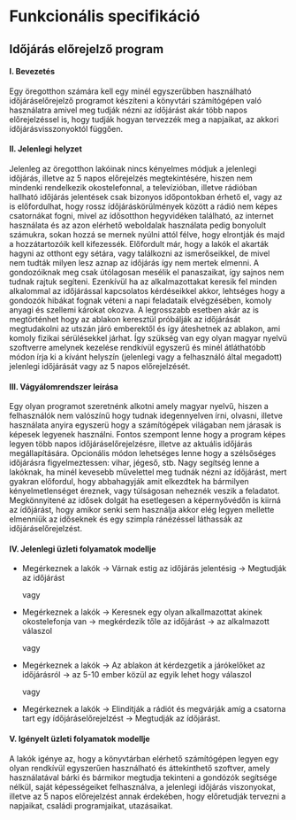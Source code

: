 # Funkcionális specifikáció
Időjárás előrejelző program
------

#### I. Bevezetés

Egy öregotthon számára kell egy minél egyszerűbben használható időjáráselőrejelző programot készíteni a könyvtári számítógépen való használatra amivel meg tudják nézni az ídőjárást akár több napos előrejelzéssel is, hogy tudják hogyan tervezzék meg a napjaikat, az akkori ídőjárásvisszonyoktól függően.

#### II. Jelenlegi helyzet

Jelenleg az öregotthon lakóinak nincs kényelmes módjuk a jelenlegi időjárás, illetve az 5 napos előrejelzés megtekintésére, hiszen nem mindenki rendelkezik okostelefonnal, a televízióban, illetve rádióban hallható időjárás jelentések csak bizonyos időpontokban érhető el, vagy az is előfordulhat, hogy rossz ídőjáráskörülmények között a rádió nem képes csatornákat fogni, mivel az ídősotthon hegyvidéken található, az internet használata és az azon elérhető weboldalak használata pedig bonyolult számukra, sokan hozzá se mernek nyúlni attól félve, hogy elrontják és majd a hozzátartozóik kell kifezessék. Előfordult már, hogy a lakók el akarták hagyni az otthont egy sétára, vagy találkozni az ismerőseikkel, de mivel nem tudták milyen lesz aznap az időjárás így nem mertek elmenni. A gondozóiknak meg csak útólagosan mesélik el panaszaikat, így sajnos nem tudnak rajtuk segíteni. Ezenkívül ha az alkalmazottakat keresik fel minden alkalommal az időjárással kapcsolatos kérdéseikkel akkor, lehtséges hogy a gondozók hibákat fognak véteni a napi feladataik elvégzésében, komoly anyagi és szellemi károkat okozva. A legrosszabb esetben akár az is megtörténhet hogy az ablakon keresztül próbálják az időjárását megtudakolni az utszán járó emberektől és így áteshetnek az ablakon, ami komoly fizikai sérülésekkel járhat. Így szükség van egy olyan magyar nyelvü szoftverre amelynek kezelése rendkívül egyszerű és minél átláthatóbb módon írja ki a kívánt helyszín (jelenlegi vagy a felhasználó által megadott) jelenlegi időjárását vagy az 5 napos előrejelzését.

#### III. Vágyálomrendszer leírása

Egy olyan programot szeretnénk alkotni amely magyar nyelvű, hiszen a felhasználók nem valószínű hogy tudnak idegennyelven írni, olvasni, illetve használata anyira egyszerü hogy a számítógépek világaban nem járasak is képesek legyenek használni. Fontos szempont lenne hogy a program képes legyen több napos időjáráselőrejelzésre, illetve az aktuális időjárás megállapítására. Opcionális módon lehetséges lenne hogy a szélsőséges időjárásra figyelmeztessen: vihar, jégeső, stb. Nagy segítség lenne a lakóknak, ha minél kevesebb művelettel meg tudnák nézni az ídőjárást, mert gyakran előfordul, hogy abbahagyják amit elkezdtek ha bármilyen kényelmetlenséget éreznek, vagy túlságosan neheznék veszik a feladatot. Megkönnyitené az idősek dolgát ha esetlegesen a képernyővédőn is kiirná az ídőjárást, hogy amikor senki sem használja akkor elég legyen mellette elmenniük az időseknek és egy szimpla ránézéssel láthassák az időjáráselőrejelzést.


#### IV. Jelenlegi üzleti folyamatok modellje

- Megérkeznek a lakók -> Várnak estig az időjárás jelentésig -> Megtudják az időjárást
  
  vagy
  
- Megérkeznek a lakók -> Keresnek egy olyan alkallmazottat akinek okostelefonja van -> megkérdezik tőle az időjárást -> az alkalmazott válaszol
  
  vagy
  
- Megérkeznek a lakók -> Az ablakon át kérdezgetik a járókelőket az időjárásról -> az 5-10 ember közül az egyik lehet hogy válaszol
  
  vagy
  
- Megérkeznek a lakók -> Elinditják a rádiót és megvárják amíg a csatorna tart egy ídőjáráselőrejelzést -> Megtudják az ídőjárást.

#### V. Igényelt üzleti folyamatok modellje

A lakók igénye az, hogy a könyvtárban elérhető számítógépen legyen egy olyan rendkívül egyszerűen használható és áttekinthető szoftver, amely használatával bárki és bármikor megtudja tekinteni a gondózók segítsége nélkül, saját képességeiket felhasználva, a jelenlegi időjárás viszonyokat, illetve az 5 napos előrejelzést annak érdekében, hogy előretudják tervezni a napjaikat, családi programjaikat, utazásaikat.
